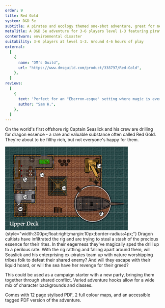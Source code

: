 ```yaml
---
order: 9
title: Red Gold
system: D&D 5e
subtitle: A pirates and ecology themed one-shot adventure, great for new players
metaTitle: A D&D 5e adventure for 3-6 players level 1-3 featuring pirates and eco warrior druids
contentwarn: environmental disaster
suitability: 3-6 players at level 1-3. Around 4-6 hours of play
external:
  [
    {
      name: "DM's Guild",
      url: "https://www.dmsguild.com/product/338797/Red-Gold",
    },
  ]
reviews:
  [
    {
      text: 'Perfect for an "Eberron-esque" setting where magic is everywhere, Red Gold is one of the more intriguing scenarios that I''ve seen... very easy to pick up and play with very little preparation.',
      author: "Sam H.",
    },
  ]
---
```


On the world's first offshore rig Captain Seaslick and his crew are drilling for dragon essence - a rare and valuable substance often called Red Gold. They're about to be filthy rich, but not everyone's happy for them.

![](map.png){style="width:300px;float:right;margin:10px;border-radius:4px;"}
Dragon cultists have infiltrated the rig and are trying to steal a stash of the precious essence for their rites. In their eagerness they've magically sped the drill up to a perilous rate. With the rig rattling and falling apart around them, will Seaslick and his enterprising ex-pirates team up with nature worshipping tribes folk to defeat their shared enemy? And will they escape with their liquid hoard, or will the sea have her revenge for their greed?

This could be used as a campaign starter with a new party, bringing them together through shared conflict. Varied adventure hooks allow for a wide mix of character backgrounds and classes.

Comes with 12 page stylised PDF, 2 full colour maps, and an accessible tagged PDF version of the adventure.
